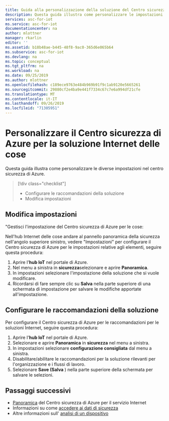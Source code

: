 ```yaml
---
title: Guida alla personalizzazione della soluzione del Centro sicurezza di Azure Microsoft Docs
description: Questa guida illustra come personalizzare le impostazioni nel centro sicurezza di Azure per la soluzione Internet delle cose.
services: asc-for-iot
ms.service: asc-for-iot
documentationcenter: na
author: mlottner
manager: rkarlin
editor: ''
ms.assetid: b18b48ae-b445-48f8-9ac0-365d6e065b64
ms.subservice: asc-for-iot
ms.devlang: na
ms.topic: conceptual
ms.tgt_pltfrm: na
ms.workload: na
ms.date: 09/25/2019
ms.author: mlottner
ms.openlocfilehash: c189ece9763e484b969b91f9c1ab9120e5665261
ms.sourcegitcommit: 29880cf2e4ba9e441f7334c67c7e6a994df21cfe
ms.translationtype: MT
ms.contentlocale: it-IT
ms.lasthandoff: 09/26/2019
ms.locfileid: "71305951"
---
```

# <a name="customize-your-azure-security-center-for-iot-solution"></a>Personalizzare il Centro sicurezza di Azure per la soluzione Internet delle cose 

Questa guida illustra come personalizzare le diverse impostazioni nel centro sicurezza di Azure.  

> [!div class="checklist"]
> * Configurare le raccomandazioni della soluzione 
> * Modifica impostazioni 

## <a name="change-settings"></a>Modifica impostazioni

"Gestisci l'impostazione del Centro sicurezza di Azure per le cose:

Nell'hub Internet delle cose andare al pannello panoramica della sicurezza nell'angolo superiore sinistro, vedere "Impostazioni" per configurare il Centro sicurezza di Azure per le impostazioni relative agli elementi, seguire questa procedura:

1. Aprire l'**hub IoT** nel portale di Azure. 
1. Nel menu a sinistra in **sicurezza**selezionare e aprire **Panoramica**.
1. In impostazioni selezionare l'impostazione della soluzione che si vuole modificare.   
1. Ricordarsi di fare sempre clic su **Salva** nella parte superiore di una schermata di impostazione per salvare le modifiche apportate all'impostazione. 

## <a name="configure-solution-recommendations"></a>Configurare le raccomandazioni della soluzione

Per configurare il Centro sicurezza di Azure per le raccomandazioni per le soluzioni Internet, seguire questa procedura:

1. Aprire l'**hub IoT** nel portale di Azure. 
1. Selezionare e aprire **Panoramica** in **sicurezza** nel menu a sinistra.
1. In impostazioni selezionare **configurazione consigliata** dal menu a sinistra. 
1. Disabilitare/abilitare le raccomandazioni per la soluzione rilevanti per l'organizzazione e i flussi di lavoro. 
1. Selezionare **Save (Salva** ) nella parte superiore della schermata per salvare le selezioni. 

## <a name="next-steps"></a>Passaggi successivi

- [Panoramica](overview.md) del Centro sicurezza di Azure per il servizio Internet
- Informazioni su come [accedere ai dati di sicurezza](how-to-security-data-access.md)
- Altre informazioni sull' [analisi di un dispositivo](how-to-investigate-device.md)

